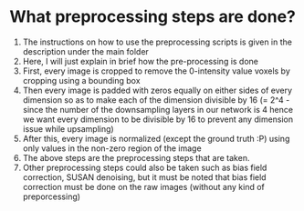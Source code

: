 # What preprocessing steps are done?
1. The instructions on how to use the preprocessing scripts is given in the description under the main folder
2. Here, I will just explain in brief how the pre-processing is done
3. First, every image is cropped to remove the 0-intensity value voxels by cropping using a bounding box 
4. Then every image is padded with zeros equally on either sides of every dimension so as to make each of the dimension divisible by 16 (= 2^4 - since the number of the downsampling layers in our network is 4 hence we want every dimension to be divisible by 16 to prevent any dimension issue while upsampling)
5. After this, every image is normalized (except the ground truth :P) using only values in the non-zero region of the image 
6. The above steps are the preprocessing steps that are taken.
7. Other preprocessing steps could also be taken such as bias field correction, SUSAN denoising, but it must be noted that bias field correction must be done on the raw images (without any kind of preporcessing)